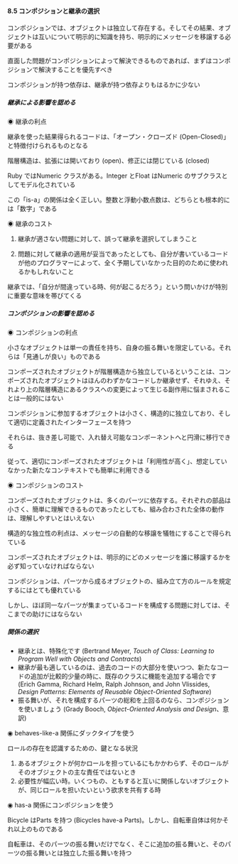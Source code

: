 #### 8.5 コンポジションと継承の選択

コンポジションでは、オブジェクトは独立して存在する。そしてその結果、オブジェクトは互いについて明示的に知識を持ち、明示的にメッセージを移譲する必要がある

直面した問題がコンポジションによって解決できるものであれば、まずはコンポジションで解決することを優先すべき

コンポジションが持つ依存は、継承が持つ依存よりもはるかに少ない

##### 継承による影響を認める

◉ 継承の利点

継承を使った結果得られるコードは、「オープン・クローズド (Open-Closed)」と特徴付けられるものとなる

階層構造は、拡張には開いており (open)、修正には閉じている (closed)

Ruby ではNumeric クラスがある。Integer とFloat はNumeric のサブクラスとしてモデル化されている

この「is-a」の関係は全く正しい。整数と浮動小数点数は、どちらとも根本的には「数字」である

◉ 継承のコスト

1. 継承が適さない問題に対して、誤って継承を選択してしまうこと

2. 問題に対して継承の適用が妥当であったとしても、自分が書いているコードが他のプログラマーによって、全く予期していなかった目的のために使われるかもしれないこと

継承では、「自分が間違っている時、何が起こるだろう」という問いかけが特別に重要な意味を帯びてくる

##### コンポジションの影響を認める

◉ コンポジションの利点

小さなオブジェクトは単一の責任を持ち、自身の振る舞いを限定している。それらは「見通しが良い」ものである

コンポーズされたオブジェクトが階層構造から独立しているということは、コンポーズされたオブジェクトはほんのわずかなコードしか継承せず、それゆえ、それより上の階層構造にあるクラスへの変更によって生じる副作用に悩まされることは一般的にはない

コンポジションに参加するオブジェクトは小さく、構造的に独立しており、そして適切に定義されたインターフェースを持つ

それらは、抜き差し可能で、入れ替え可能なコンポーネントへと円滑に移行できる

従って、適切にコンポーズされたオブジェクトは「利用性が高く」、想定していなかった新たなコンテキストでも簡単に利用できる

◉ コンポジションのコスト

コンポーズされたオブジェクトは、多くのパーツに依存する。それぞれの部品は小さく、簡単に理解できるものであったとしても、組み合わされた全体の動作は、理解しやすいとはいえない

構造的な独立性の利点は、メッセージの自動的な移譲を犠牲にすることで得られている

コンポーズされたオブジェクトは、明示的にどのメッセージを誰に移譲するかを必ず知っていなければならない

コンポジションは、パーツから成るオブジェクトの、組み立て方のルールを規定するにはとても優れている

しかし、ほぼ同一なパーツが集まっているコードを構成する問題に対しては、そこまでの助けにはならない

##### 関係の選択

- 継承とは、特殊化です (Bertrand Meyer, *Touch of Class: Learning to Program Well with Objects and Contracts*)
- 継承が最も適しているのは、過去のコードの大部分を使いつつ、新たなコードの追加が比較的少量の時に、既存のクラスに機能を追加する場合です (Erich Gamma, Richard Helm, Ralph Johnson, and John Vlissides, *Design Patterns: Elements of Reusable Object-Oriented Software*)
- 振る舞いが、それを構成するパーツの総和を上回るのなら、コンポジションを使いましょう (Grady Booch, *Object-Oriented Analysis and Design*、意訳)

◉ behaves-like-a 関係にダックタイプを使う

ロールの存在を認識するための、鍵となる状況

1. あるオブジェクトが何かロールを担っているにもかかわらず、そのロールがそのオブジェクトの主な責任ではないとき
2. 必要性が幅広い時。いくつもの、ともすると互いに関係しないオブジェクトが、同じロールを担いたいという欲求を共有する時

◉ has-a 関係にコンポジションを使う

Bicycle はParts を持つ (Bicycles have-a Parts)。しかし、自転車自体は何かそれ以上のものである

自転車は、そのパーツの振る舞いだけでなく、そこに追加の振る舞いと、そのパーツの振る舞いとは独立した振る舞いを持つ


